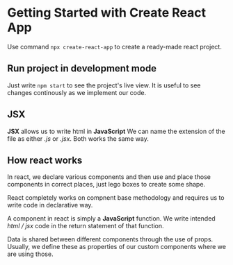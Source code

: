 # Getting Started with Create React App

Use command `npx create-react-app` to create a ready-made react project.

## Run project in development mode

Just write `npm start` to see the project's live view. It is useful to see changes continously as we implement our code.

## JSX

**JSX** allows us to write html in **JavaScript**
We can name the extension of the file as either _.js_ or _.jsx_. Both works the same way.

## How react works

In react, we declare various components and then use and place those components in correct places, just lego boxes to create some shape.

React completely works on compnent base methodology and requires us to write code in declarative way.

A component in react is simply a **JavaScript** function. We write intended _html / jsx_ code in the return statement of that function.

Data is shared between different components through the use of props. Usually, we define these as properties of our custom components where we are using those.
